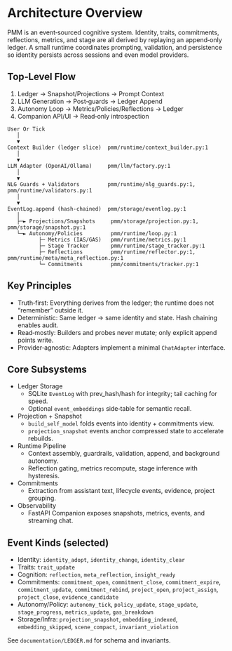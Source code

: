 # Architecture Overview

PMM is an event‑sourced cognitive system. Identity, traits, commitments, reflections, metrics, and stage are all derived by replaying an append‑only ledger. A small runtime coordinates prompting, validation, and persistence so identity persists across sessions and even model providers.

## Top‑Level Flow

1) Ledger → Snapshot/Projections → Prompt Context
2) LLM Generation → Post‑guards → Ledger Append
3) Autonomy Loop → Metrics/Policies/Reflections → Ledger
4) Companion API/UI → Read‑only introspection

```
User Or Tick
   │
   ▼
Context Builder (ledger slice)  pmm/runtime/context_builder.py:1
   │
   ▼
LLM Adapter (OpenAI/Ollama)     pmm/llm/factory.py:1
   │
   ▼
NLG Guards + Validators         pmm/runtime/nlg_guards.py:1, pmm/runtime/validators.py:1
   │
   ▼
EventLog.append (hash‑chained)  pmm/storage/eventlog.py:1
   │
   ├─► Projections/Snapshots     pmm/storage/projection.py:1, pmm/storage/snapshot.py:1
   └─► Autonomy/Policies         pmm/runtime/loop.py:1
          ├─ Metrics (IAS/GAS)   pmm/runtime/metrics.py:1
          ├─ Stage Tracker       pmm/runtime/stage_tracker.py:1
          ├─ Reflections         pmm/runtime/reflector.py:1, pmm/runtime/meta/meta_reflection.py:1
          └─ Commitments         pmm/commitments/tracker.py:1
```

## Key Principles

- Truth‑first: Everything derives from the ledger; the runtime does not “remember” outside it.
- Deterministic: Same ledger → same identity and state. Hash chaining enables audit.
- Read‑mostly: Builders and probes never mutate; only explicit append points write.
- Provider‑agnostic: Adapters implement a minimal `ChatAdapter` interface.

## Core Subsystems

- Ledger Storage
  - SQLite `EventLog` with prev_hash/hash for integrity; tail caching for speed.
  - Optional `event_embeddings` side‑table for semantic recall.
- Projection + Snapshot
  - `build_self_model` folds events into identity + commitments view.
  - `projection_snapshot` events anchor compressed state to accelerate rebuilds.
- Runtime Pipeline
  - Context assembly, guardrails, validation, append, and background autonomy.
  - Reflection gating, metrics recompute, stage inference with hysteresis.
- Commitments
  - Extraction from assistant text, lifecycle events, evidence, project grouping.
- Observability
  - FastAPI Companion exposes snapshots, metrics, events, and streaming chat.

## Event Kinds (selected)

- Identity: `identity_adopt`, `identity_change`, `identity_clear`
- Traits: `trait_update`
- Cognition: `reflection`, `meta_reflection`, `insight_ready`
- Commitments: `commitment_open`, `commitment_close`, `commitment_expire`, `commitment_update`, `commitment_rebind`, `project_open`, `project_assign`, `project_close`, `evidence_candidate`
- Autonomy/Policy: `autonomy_tick`, `policy_update`, `stage_update`, `stage_progress`, `metrics_update`, `gas_breakdown`
- Storage/Infra: `projection_snapshot`, `embedding_indexed`, `embedding_skipped`, `scene_compact`, `invariant_violation`

See `documentation/LEDGER.md` for schema and invariants.

